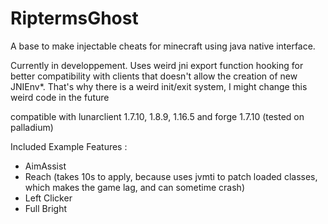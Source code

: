 # RiptermsGhost
A base to make injectable cheats for minecraft using java native interface.

Currently in developpement.
Uses weird jni export function hooking for better compatibility with clients that doesn't allow the creation of new JNIEnv*. That's why there is a weird init/exit system, I might change this weird code in the future

compatible with lunarclient 1.7.10, 1.8.9, 1.16.5 and forge 1.7.10 (tested on palladium)

Included Example Features :
- AimAssist
- Reach (takes 10s to apply, because uses jvmti to patch loaded classes, which makes the game lag, and can sometime crash)
- Left Clicker
- Full Bright
